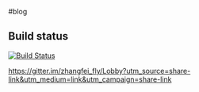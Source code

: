 #blog

## Build status

[![Build Status](https://travis-ci.org/zhangfei9734/zhangfei9734.github.io.svg?branch=blog-source)](https://travis-ci.org/zhangfei9734/zhangfei9734.github.io)

https://gitter.im/zhangfei_fly/Lobby?utm_source=share-link&utm_medium=link&utm_campaign=share-link